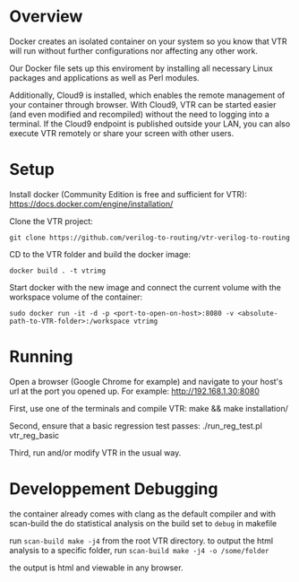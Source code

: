 Overview
========

Docker creates an isolated container on your system so you know that VTR will run without further configurations nor affecting any other work.

Our Docker file sets up this enviroment by installing all necessary Linux packages and applications as well as Perl modules.

Additionally, Cloud9 is installed, which enables the remote management of your container through browser. With Cloud9, VTR can be started easier (and even modified and recompiled) without the need to logging into a terminal. If the Cloud9 endpoint is published outside your LAN, you can also execute VTR remotely or share your screen with other users.


Setup
=====

Install docker (Community Edition is free and sufficient for VTR): https://docs.docker.com/engine/installation/

Clone the VTR project:

`git clone https://github.com/verilog-to-routing/vtr-verilog-to-routing`

CD to the VTR folder and build the docker image:

`docker build . -t vtrimg`

Start docker with the new image and connect the current volume with the workspace volume of the container:

`sudo docker run -it -d -p <port-to-open-on-host>:8080 -v <absolute-path-to-VTR-folder>:/workspace vtrimg`


Running
=======

Open a browser (Google Chrome for example) and navigate to your host's url at the port you opened up. For example:
http://192.168.1.30:8080

First, use one of the terminals and compile VTR:
make && make installation/

Second, ensure that a basic regression test passes:
./run_reg_test.pl vtr_reg_basic

Third, run and/or modify VTR in the usual way.

Developpement Debugging
=======================
the container already comes with clang as the default compiler and with scan-build the do statistical analysis on the build
set to `debug` in makefile

run `scan-build make -j4` from the root VTR directory.
to output the html analysis to a specific folder, run `scan-build make -j4 -o /some/folder`

the output is html and viewable in any browser.

